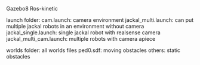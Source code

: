 Gazebo8
Ros-kinetic

launch folder:
cam.launch: camera environment
jackal_multi.launch: can put multiple jackal robots in an environment without camera
jackal_single.launch: single jackal robot with realsense camera
jackal_multi_cam.launch: multiple robots with camera apiece

worlds folder: all worlds files
ped0.sdf: moving obstacles
others: static obstacles

